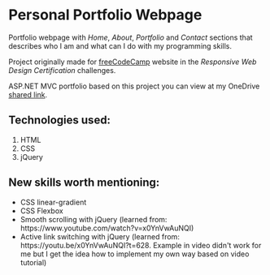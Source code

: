 <h1>Personal Portfolio Webpage</h1>
<p>Portfolio webpage with <em>Home</em>, <em>About</em>, <em>Portfolio</em> and <em>Contact</em> sections that describes who I am and what can I do with my programming skills.</p>
<p>Project originally made for <a href="https://learn.freecodecamp.org/responsive-web-design/responsive-web-design-projects/build-a-personal-portfolio-webpage" target="_blank">freeCodeCamp</a> website in the <em>Responsive Web Design Certification</em> challenges.</p>
<p>ASP.NET MVC portfolio based on this project you can view at my OneDrive <a href="https://1drv.ms/f/s!Apz6jRASkLningkKb1o-S_S7--XZ" target="_blank">shared link</a>.</p>

<h2>Technologies used:</h2>
<ol>
  <li>HTML</li>
  <li>CSS</li>
  <li>jQuery</li>
</ol>

<h2>New skills worth mentioning:</h2>
<ul>
  <li>CSS linear-gradient</li>
  <li>CSS Flexbox</li>
  <li>Smooth scrolling with jQuery (learned from: https://www.youtube.com/watch?v=x0YnVwAuNQI)</li>
  <li>Active link switching with jQuery (learned from: https://youtu.be/x0YnVwAuNQI?t=628. Example in video didn't work for me but I get the idea how to implement my own way based on video tutorial)</li>
</ul>
